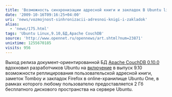 ```yaml
---
title: 'Возможность синхронизации адресной книги и закладок В Ubuntu linux 9.10'
date: '2009-10-16T09:16:25+04:00'
uri: 'news/vozmojnost-sinhronizacii-adresnoi-knigi-i-zakladok'
alias: 
  - 'news/175.html'
tags: 'Ubuntu Linux,9.10,БД,Apache CouchDB'
source: 'http://www.opennet.ru/opennews/art.shtml?num=23871'
unixtime: 1255670185
visits: 956
---
```

Выход релиза документ-ориентированной БД [Apache CouchDB 0.10.0](http://couchdb.apache.org/) вдохновил разработчиков Ubuntu на [включение](http://mail-archives.apache.org/mod_mbox/couchdb-dev/200910.mbox/%3C4AD53996.3090104@canonical.com%3E) в выпуск 9.10 возможности реплицирования пользовательской адресной книги, заметок Tomboy и закладок Firefox в online-хранилище Ubuntu One, в рамках которого любому пользователю предоставляется 2 Гб бесплатного дискового пространства на сервере Ubuntu.
